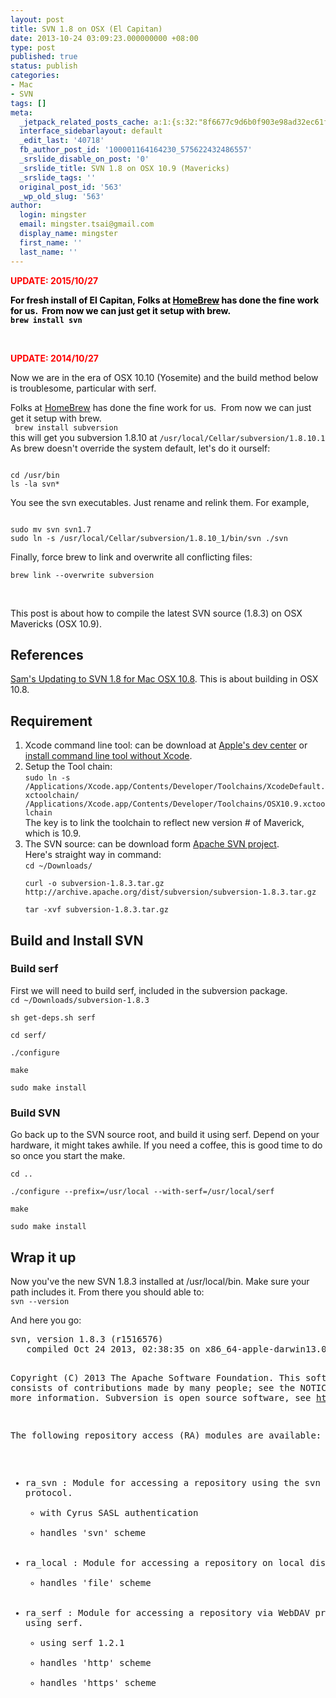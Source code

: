```yaml
---
layout: post
title: SVN 1.8 on OSX (El Capitan)
date: 2013-10-24 03:09:23.000000000 +08:00
type: post
published: true
status: publish
categories:
- Mac
- SVN
tags: []
meta:
  _jetpack_related_posts_cache: a:1:{s:32:"8f6677c9d6b0f903e98ad32ec61f8deb";a:2:{s:7:"expires";i:1456431543;s:7:"payload";a:3:{i:0;a:1:{s:2:"id";i:974;}i:1;a:1:{s:2:"id";i:968;}i:2;a:1:{s:2:"id";i:167;}}}}
  interface_sidebarlayout: default
  _edit_last: '40718'
  fb_author_post_id: '100001164164230_575622432486557'
  _srslide_disable_on_post: '0'
  _srslide_title: SVN 1.8 on OSX 10.9 (Mavericks)
  _srslide_tags: ''
  original_post_id: '563'
  _wp_old_slug: '563'
author:
  login: mingster
  email: mingster.tsai@gmail.com
  display_name: mingster
  first_name: ''
  last_name: ''
---
```

<div style="color:red;font-weight:bold;">
<div style="color:red;font-weight:bold;">UPDATE: 2015/10/27</div>
</div>
<div style="color:red;font-weight:bold;">
<p><span style="color:#000000;">For fresh install of El Capitan, </span><span style="color:#000000;">Folks at <a style="color:#000000;" href="http://brew.sh/" target="_blank">HomeBrew</a> has done the fine work for us.  From now we can just get it setup with brew.</span><br />
<span style="color:#000000;"><code>brew install svn</code></span></p>
<p>&nbsp;</p>
</div>
<div style="color:red;font-weight:bold;">UPDATE: 2014/10/27</div>
<p>Now we are in the era of OSX 10.10 (Yosemite) and the build method below is troublesome, particular with serf.</p>
<p>Folks at <a href="http://brew.sh/" target="_blank">HomeBrew</a> has done the fine work for us.  From now we can just get it setup with brew.<br />
<code> brew install subversion</code><br />
this will get you subversion 1.8.10 at <code>/usr/local/Cellar/subversion/1.8.10.1</code><br />
As brew doesn't override the system default, let's do it ourself:</p>
<pre><code>
cd /usr/bin
ls -la svn*
</code></pre>
<p>You see the svn executables. Just rename and relink them. For example,</p>
<pre><code>
sudo mv svn svn1.7
sudo ln -s /usr/local/Cellar/subversion/1.8.10_1/bin/svn ./svn
</code></pre>
<p>Finally, force brew to link and overwrite all conflicting files:</p>
<pre><code>brew link --overwrite subversion</code></pre>
<p>&nbsp;</p>
<p>This post is about how to compile the latest SVN source (1.8.3) on OSX Mavericks (OSX 10.9).</p>
<h2>References</h2>
<p><a href="http://samoldak.com/updating-to-svn-1-8-for-mac-os-x-10-8/">Sam's Updating to SVN 1.8 for Mac OSX 10.8</a>. This is about building in OSX 10.8.</p>
<h2>Requirement</h2>
<ol>
<li>Xcode command line tool: can be download at <a href="https://developer.apple.com/downloads/index.action" target="_blank">Apple's dev center</a> or <a href="http://www.computersnyou.com/2025/2013/06/install-command-line-tools-in-osx-10-9-mavericks-how-to/" target="_blank">install command line tool without Xcode</a>.</li>
<li>Setup the Tool chain:<br />
<code>sudo ln -s /Applications/Xcode.app/Contents/Developer/Toolchains/XcodeDefault.xctoolchain/ /Applications/Xcode.app/Contents/Developer/Toolchains/OSX10.9.xctoolchain</code><br />
The key is to link the toolchain to reflect new version # of Maverick, which is 10.9.</li>
<li>The SVN source: can be download form <a href="http://subversion.apache.org/download/" target="_blank">Apache SVN project</a>.<br />
Here's straight way in command:<br />
<code>cd ~/Downloads/<br />
curl -o subversion-1.8.3.tar.gz http://archive.apache.org/dist/subversion/subversion-1.8.3.tar.gz<br />
tar -xvf subversion-1.8.3.tar.gz</code></li>
</ol>
<h2>Build and Install SVN</h2>
<h3>Build serf</h3>
<p>First we will need to build serf, included in the subversion package.<br />
<code>cd ~/Downloads/subversion-1.8.3<br />
sh get-deps.sh serf<br />
cd serf/<br />
./configure<br />
make<br />
sudo make install</code></p>
<h3>Build SVN</h3>
<p>Go back up to the SVN source root, and build it using serf. Depend on your hardware, it might takes awhile. If you need a coffee, this is good time to do so once you start the make.</p>
<p><code>cd ..<br />
./configure --prefix=/usr/local --with-serf=/usr/local/serf<br />
make<br />
sudo make install</code></p>
<h2>Wrap it up</h2>
<p>Now you've the new SVN 1.8.3 installed at /usr/local/bin. Make sure your path includes it. From there you should able to:<br />
<code>svn --version</code></p>
<p>And here you go:</p>
<pre>svn, version 1.8.3 (r1516576)
   compiled Oct 24 2013, 02:38:35 on x86_64-apple-darwin13.0.0

Copyright (C) 2013 The Apache Software Foundation.
This software consists of contributions made by many people;
see the NOTICE file for more information.
Subversion is open source software, see http://subversion.apache.org/

The following repository access (RA) modules are available:

* ra_svn : Module for accessing a repository using the svn network protocol.
  - with Cyrus SASL authentication
  - handles 'svn' scheme
* ra_local : Module for accessing a repository on local disk.
  - handles 'file' scheme
* ra_serf : Module for accessing a repository via WebDAV protocol using serf.
  - using serf 1.2.1
  - handles 'http' scheme
  - handles 'https' scheme
</pre>
